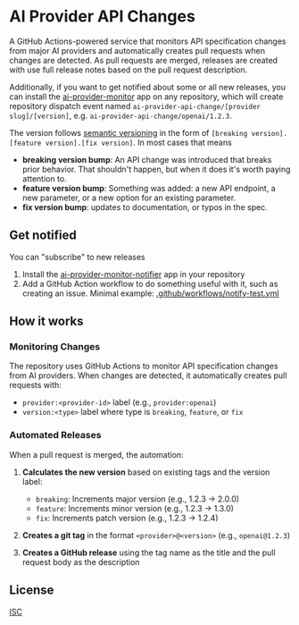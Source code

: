 # AI Provider API Changes

A GitHub Actions-powered service that monitors API specification changes from major AI providers and automatically creates pull requests when changes are detected. As pull requests are merged, releases are created with use full release notes based on the pull request description.

Additionally, if you want to get notified about some or all new releases, you can install the [ai-provider-monitor](https://github.com/apps/ai-provider-monitor) app on any repository, which will create repository dispatch event named `ai-provider-api-change/[provider slug]/[version]`, e.g. `ai-provider-api-change/openai/1.2.3`.

The version follows [semantic versioning](https://semver.org/) in the form of `[breaking version].[feature version].[fix version]`. In most cases that means

- **breaking version bump**: An API change was introduced that breaks prior behavior. That shouldn't happen, but when it does it's worth paying attention to.
- **feature version bump**: Something was added: a new API endpoint, a new parameter, or a new option for an existing parameter.
- **fix version bump**: updates to documentation, or typos in the spec.

## Get notified

You can "subscribe" to new releases

1. Install the [ai-provider-monitor-notifier](https://github.com/apps/ai-provider-monitor-notifier) app in your repository
2. Add a GitHub Action workflow to do something useful with it, such as creating an issue. Minimal example: [.github/workflows/notify-test.yml](.github/workflows/notify-test.yml)

## How it works

### Monitoring Changes

The repository uses GitHub Actions to monitor API specification changes from AI providers. When changes are detected, it automatically creates pull requests with:

- `provider:<provider-id>` label (e.g., `provider:openai`)
- `version:<type>` label where type is `breaking`, `feature`, or `fix`

### Automated Releases

When a pull request is merged, the automation:

1. **Calculates the new version** based on existing tags and the version label:
   - `breaking`: Increments major version (e.g., 1.2.3 → 2.0.0)
   - `feature`: Increments minor version (e.g., 1.2.3 → 1.3.0) 
   - `fix`: Increments patch version (e.g., 1.2.3 → 1.2.4)

2. **Creates a git tag** in the format `<provider>@<version>` (e.g., `openai@1.2.3`)

3. **Creates a GitHub release** using the tag name as the title and the pull request body as the description

## License

[ISC](LICENSE)